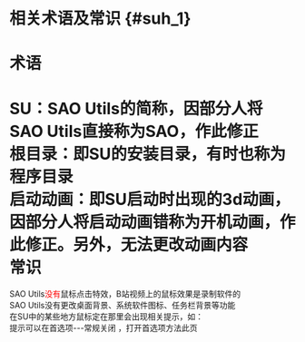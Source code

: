 # 相关术语及常识 {#suh_1}
术语
===
SU：SAO Utils的简称，因部分人将SAO Utils直接称为SAO，作此修正<br>
根目录：即SU的安装目录，有时也称为程序目录<br>
启动动画：即SU启动时出现的3d动画，因部分人将启动动画错称为开机动画，作此修正。另外，无法更改动画内容<br>
常识
===
SAO Utils<font color=red>没有</font>鼠标点击特效，B站视频上的鼠标效果是录制软件的<br>
SAO Utils没有更改桌面背景、系统软件图标、任务栏背景等功能<br>
在SU中的某些地方鼠标定在那里会出现相关提示，如：<br>
提示可以在首选项---常规关闭 ，打开首选项方法此页
